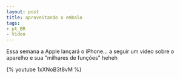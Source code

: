 ```yaml
---
layout: post
title: aproveitando o embalo
tags:
- pt_BR
- Video
---
```

Essa semana a Apple lançará o iPhone... a seguir um vídeo sobre o aparelho e sua "milhares de funções" heheh

{% youtube 1xXNoB3t8vM %}